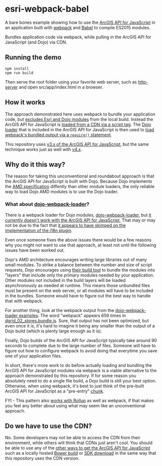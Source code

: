 # esri-webpack-babel

A bare bones example showing how to use the
[ArcGIS API for JavaScript](https://developers.arcgis.com/javascript/) in an application built with [webpack](https://webpack.github.io/) and  [Babel](https://babeljs.io/) to compile ES2015 modules.

Bundles application code via webpack, while pulling in the ArcGIS API for JavaScript (and Dojo) via CDN.

## Running the demo

```
npm install
npm run build
```

Then serve the root folder using your favorite web server, such as [http-server](https://www.npmjs.com/package/http-server) and open src/app/index.html in a browser.

## How it works

The approach demonstrated here uses webpack to bundle your application code,
but [excludes Esri and Dojo modules](webpack.config.js#L43-57) from the local build. Instead the ArcGIS API for JavaScript is [loaded from a CDN via a script tag](src/app/index.html#L20).
The [Dojo loader](https://dojotoolkit.org/reference-guide/1.10/loader/) that is included in the ArcGIS API for JavaScript is then used to [load webpack's bundled output via a `require()` statement](src/app/index.html#L26).

This repository uses [v3.x of the ArcGIS API for JavaScript](https://developers.arcgis.com/javascript/3/), but the same technique works just as well with [v4.x](https://developers.arcgis.com/javascript/latest/guide/discover/index.html).

## Why do it this way?

The reason for taking this unconventional and roundabout approach is that the ArcGIS API for JavaScript is built with Dojo.
Because Dojo implements the [AMD specification](https://en.wikipedia.org/wiki/Asynchronous_module_definition) diffently than other module loaders,
the only reliable way to load Dojo AMD modules is to use the Dojo loader.

### What about [dojo-webpack-loader]?
There is a webpack loader for Dojo modules, [dojo-webpack-loader], but [it currently doesn't work with the ArcGIS API for JavaScript](https://github.com/Nordth/dojo-webpack-loader/issues/7),
That may or may not be due to the fact that [it appears to have skimped on the implementation of the i18n plugin](https://github.com/Nordth/dojo-webpack-loader/issues/6).

Even once someone fixes the above issues there would be a few reasons why you might not want to use that approach,
at least not until the following issues have been worked out.

Dojo's AMD architecture encourages writing large libraries out of many small modules. To strike a balance between the number and size of script requests,
Dojo encourages using [their build tool](https://dojotoolkit.org/reference-guide/1.10/build/) to bundle the modules into "layers"
that include only the primary modules needed by your application. Other modules not included in the build layers
will be loaded asynchronously as needed at runtime. This means those unbundled files must be present on the web server,
or all modules will have to be included in the bundles. Someone would have to figure out the best way to handle that with webpack.

For another thing, look at the webpack output from the [dojo-webpack-loader examples].
The word "webpack" appears 659 times in [dgrid_02_stores.bundle.js](https://rawgit.com/Nordth/dojo-webpack-loader-examples/master/bundle/dgrid_02_stores.bundle.js).
Sure, that output has not been optimized, but even once it is, it's hard to imagine it being any smaller than the output of a Dojo build
(which is plenty large enough as it is).

Finally, Dojo builds of the ArcGIS API for JavaScript typically take around 90 seconds to complete due to the large number of files.
Someone will have to figure out how to configure webpack to avoid doing that everytime you save one of your application files.

In short, there's more work to do before actually loading and bundling the ArcGIS API for JavaScript modules via webpack
is a viable alternative to the approach demonstrated by this repository.
If for some reason you absolutely need to do a single file build, a Dojo build is still your best option.
Otherwise, when using webpack, it's best to just think of the pre-built ArcGIS API for JavaScript as a "pre-entry" [chunk](http://webpack.github.io/docs/code-splitting.html#entry-chunk).

FYI - This pattern also [works with Rollup](https://github.com/tomwayson/esri-rollup-example) as well as webpack,
if that makes you feel any better about using what may seem like an unconventional approach.

## Do we have to use the CDN?

No. Some developers may not be able to access the CDN from their environment, while others will think that CDNs just aren't cool.
You should be able to use any of the [other ways to get the ArcGIS API for JavaScript](https://developers.arcgis.com/javascript/3/jshelp/intro_accessapi.html)
such as a locally hosted [Bower build](https://developers.arcgis.com/javascript/3/jshelp/intro_accessapi.html#using-bower-for-local-builds) or [SDK download](https://developers.arcgis.com/javascript/3/jshelp/intro_accessapi.html#download-api)
in the same way that this repository uses the CDN version.

[dojo-webpack-loader]:https://github.com/Nordth/dojo-webpack-loader/
[Dojo loader]:https://dojotoolkit.org/reference-guide/1.10/loader/
[dojo-webpack-loader examples]:https://github.com/Nordth/dojo-webpack-loader-examples
